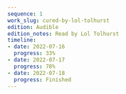 ```yaml
---
sequence: 1
work_slug: cured-by-lol-tolhurst
edition: Audible
edition_notes: Read by Lol Tolhurst
timeline:
- date: 2022-07-16
  progress: 33%
- date: 2022-07-17
  progress: 78%
- date: 2022-07-18
  progress: Finished
---
```


